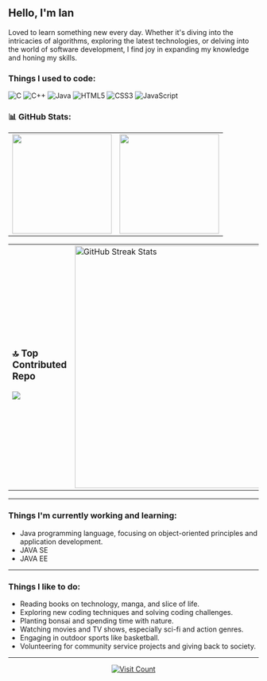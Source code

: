## Hello, I'm Ian                                           
Loved to learn something new every day. Whether it's diving into the intricacies of algorithms, exploring the latest technologies, or delving into the world of software development, I find joy in expanding my knowledge and honing my skills.  
 
### Things I used to code: 
![C](https://img.shields.io/badge/c-%2300599C.svg?style=flat-square&logo=c&logoColor=white) ![C++](https://img.shields.io/badge/c++-%2300599C.svg?style=flat-square&logo=c%2B%2B&logoColor=white) ![Java](https://img.shields.io/badge/java-%23ED8B00.svg?style=flat-square&logo=openjdk&logoColor=white) ![HTML5](https://img.shields.io/badge/html5-%23E34F26.svg?style=flat-square&logo=html5&logoColor=white) ![CSS3](https://img.shields.io/badge/css3-%231572B6.svg?style=flat-square&logo=css3&logoColor=white) ![JavaScript](https://img.shields.io/badge/javascript-%23323330.svg?style=flat-square&logo=javascript&logoColor=%23F7DF1E)


### 📊 GitHub Stats:
<table align="center">
  <tr>
    <td style="width: 50%;">
      <img src="https://github-readme-stats.vercel.app/api?username=iankristoper&theme=default&hide_border=false&include_all_commits=false&count_private=false" style="max-width: 100%; height: 200px;">
    </td>
    <td style="width: 50%;">
      <img src="https://github-readme-stats.vercel.app/api/top-langs/?username=iankristoper&theme=default&hide_border=false&include_all_commits=false&count_private=false&layout=compact" style="max-width: 100%; height: 200px;">
    </td>
  </tr>
</table>
  
<table align="center">
  <tr>
    <td style="width: 50%;">
       <h3>🔝 Top Contributed Repo</h3>
      <img src="https://github-contributor-stats.vercel.app/api?username=iankristoper&limit=5&theme=flat&combine_all_yearly_contributions=true" style="max-width: 100%;">
    </td>
    <td style="width: 50%;">
      <img src="https://github-readme-streak-stats.herokuapp.com/?user=iankristoper&theme=default&hide_border=false" width="487" style="max-width: 100%;" align="center" alt="GitHub Streak Stats">
    </td>
  </tr>
</table>




---
### Things I'm currently working and learning:
- Java programming language, focusing on object-oriented principles and application development.
- JAVA SE
- JAVA EE

---
### Things I like to do:
- Reading books on technology, manga, and slice of life.
- Exploring new coding techniques and solving coding challenges.
- Planting bonsai and spending time with nature.
- Watching movies and TV shows, especially sci-fi and action genres.
- Engaging in outdoor sports like basketball.
- Volunteering for community service projects and giving back to society.
---
<p align="center">
  <a href="https://visitcount.itsvg.in">
    <img src="https://visitcount.itsvg.in/api?id=iankristoper&icon=1&color=12" alt="Visit Count">
  </a>
</p>


<!-- Proudly created with GPRM ( https://gprm.itsvg.in ) -->


